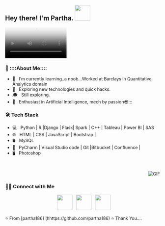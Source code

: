 <h2> Hey there! I'm Partha. <img src="https://d2wvdrxmr8p0wf.cloudfront.net/static/giveindia.svg" width="50">
</h2>

<video align="right" alt="GIF" poster="https://i.gifer.com/fetch/w300-preview/cf/cf95f54d66e86b735a6a549deb92c993.gif" width="200" class="full-media" loop="" autoplay="" playsinline=""><source src="https://i.gifer.com/GYny.mp4" type="video/mp4"></video>


<h3>👨 ::::About Me::::</h3>

- 🔭 &nbsp; I’m currently learning..a noob...Worked at Barclays in Quantitative Analytics domain
- 🤔 &nbsp; Exploring new technologies and quick hacks.
- 🎓 &nbsp; Still exploring.
- 🌱 &nbsp; Enthusiast in Artificial Intelligence, mech by passion😎:::

<h3>🛠 Tech Stack</h3>

- 💻 &nbsp; Python | R |Django | Flask| Spark | C++ | Tableau | Power BI | SAS
- 🌐 &nbsp; HTML | CSS | JavaScript | Bootstrap | 
- 🛢 &nbsp; MySQL  
- 🔧 &nbsp; PyCharm | Visual Studio code | Git |Bitbucket | Confluence | 
- 🖥 &nbsp; Photoshop 

<br>
<p align="center">
<img align="right" alt="GIF" src="https://raw.githubusercontent.com/haoruilee/haoruilee/master/pic/pusheencode.gif" />
</p> 

</br>

<h3> 🤝🏻 Connect with Me </h3>

<p align="center">
&nbsp; <a href="https://www.kaggle.com/parthabera" target="_blank" rel="noopener noreferrer"><img src="https://cdn4.iconfinder.com/data/icons/logos-and-brands/512/189_Kaggle_logo_logos-512.png" width="50" /></a>  
&nbsp; <a href="https://www.linkedin.com/in/parthasarathi-bera-75b568118/," target="_blank" rel="noopener noreferrer"><img src="https://img.icons8.com/plasticine/100/000000/linkedin.png" width="50" /></a>
&nbsp; <a href="mailto:bera.partha050@gmail.com" target="_blank" rel="noopener noreferrer"><img src="https://img.icons8.com/plasticine/100/000000/gmail.png"  width="50" /></a>
</p>

⭐️ From [partha186] (hhttps://github.com/partha186)
⭐️ Thank You....
